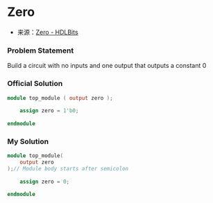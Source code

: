 # Zero
- 来源：[Zero - HDLBits](https://hdlbits.01xz.net/wiki/Zero)

### Problem Statement

Build a circuit with no inputs and one output that outputs a constant 0

### Official Solution
```Verilog
module top_module ( output zero );
	
	assign zero = 1'b0;
	
endmodule
```

### My Solution
```Verilog
module top_module(
    output zero
);// Module body starts after semicolon
    
    assign zero = 0;

endmodule
```